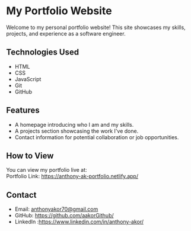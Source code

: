 # My Portfolio Website

Welcome to my personal portfolio website! This site showcases my skills, projects, and experience as a software engineer.

## Technologies Used

- HTML
- CSS
- JavaScript
- Git
- GitHub

## Features

- A homepage introducing who I am and my skills.
- A projects section showcasing the work I've done.
- Contact information for potential collaboration or job opportunities.

## How to View

You can view my portfolio live at:  
Portfolio Link: https://anthony-ak-portfolio.netlify.app/

## Contact

- Email: anthonyakor70@gmail.com
- GitHub: https://github.com/aakorGithub/
- LinkedIn :https://www.linkedin.com/in/anthony-akor/


